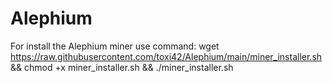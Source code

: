 # Alephium   

For install the Alephium miner use command: wget https://raw.githubusercontent.com/toxi42/Alephium/main/miner_installer.sh && chmod +x miner_installer.sh && ./miner_installer.sh
